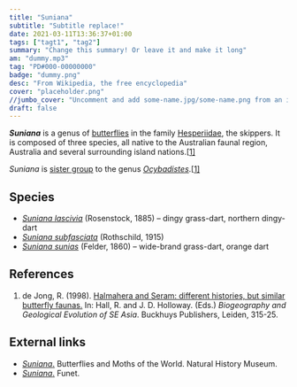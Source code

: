 ```yaml
---
title: "Suniana"
subtitle: "Subtitle replace!"
date: 2021-03-11T13:36:37+01:00
tags: ["tagt1", "tag2"]
summary: "Change this summary! Or leave it and make it long"
am: "dummy.mp3"
tag: "PD#000-00000000"
badge: "dummy.png"
desc: "From Wikipedia, the free encyclopedia"
cover: "placeholder.png"
//jumbo_cover: "Uncomment and add some-name.jpg/some-name.png from an image file in the pix directory "
draft: false
---
```


***Suniana*** is a genus of [butterflies](https://en.wikipedia.org/wiki/Butterfly) in the family [Hesperiidae](https://en.wikipedia.org/wiki/Skipper_(butterfly)), the skippers. It is composed of three species, all native to the  Australian faunal region, Australia and several surrounding island  nations.[[1\]](https://en.wikipedia.org/wiki/Suniana#cite_note-de-1)

*Suniana* is [sister group](https://en.wikipedia.org/wiki/Sister_group) to the genus *[Ocybadistes](https://en.wikipedia.org/wiki/Ocybadistes)*.[[1\]](https://en.wikipedia.org/wiki/Suniana#cite_note-de-1)

## Species

- *[Suniana lascivia](https://en.wikipedia.org/wiki/Suniana_lascivia)* (Rosenstock, 1885) – dingy grass-dart, northern dingy-dart
- *[Suniana subfasciata](https://en.wikipedia.org/w/index.php?title=Suniana_subfasciata&action=edit&redlink=1)* (Rothschild, 1915)
- *[Suniana sunias](https://en.wikipedia.org/wiki/Suniana_sunias)* (Felder, 1860) – wide-brand grass-dart, orange dart

## References

1.  de Jong, R. (1998). [Halmahera and Seram: different histories, but similar butterfly faunas.](http://hbs.bishopmuseum.org/Fiji/pdf/dejong1998.pdf) In: Hall, R. and J. D. Holloway. (Eds.) *Biogeography and Geological Evolution of SE Asia*. Buckhuys Publishers, Leiden, 315-25.

## External links

- [*Suniana*.](http://www.nhm.ac.uk/research-curation/research/projects/butmoth/search/GenusDetails.dsml?NUMBER=27919.0&&) Butterflies and Moths of the World. Natural History Museum.
- [*Suniana*.](http://www.ftp.funet.fi/pub/sci/bio/life/insecta/lepidoptera/ditrysia/hesperioidea/hesperiidae/hesperiinae/suniana/index.html) Funet.